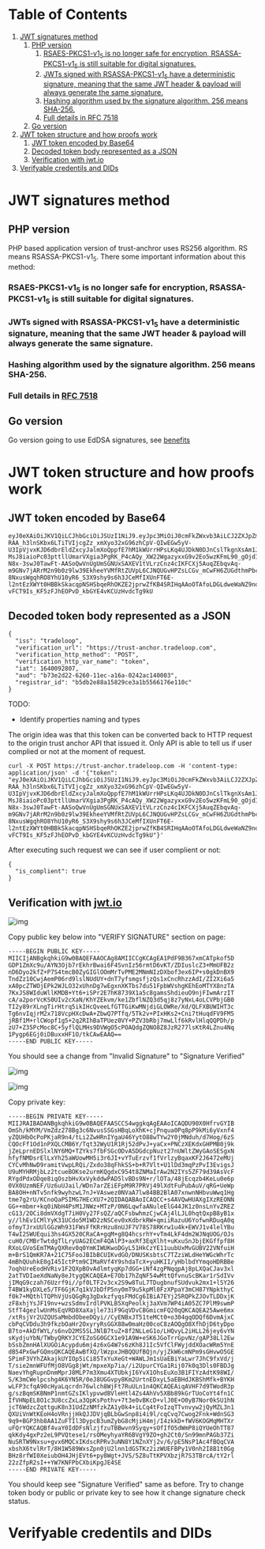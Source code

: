 
# Table of Contents

1.  [JWT signatures method](#org1217f6f)
    1.  [PHP version](#org2ceabb4)
        1.  [RSAES-PKCS1-v1<sub>5</sub> is no longer safe for encryption, RSASSA-PKCS1-v1<sub>5</sub> is still suitable for digital signatures.](#org008e77d)
        2.  [JWTs signed with RSASSA-PKCS1-v1<sub>5</sub> have a deterministic signature, meaning that the same JWT header & payload will always generate the same signature.](#org587730f)
        3.  [Hashing algorithm used by the signature algorithm. 256 means SHA-256.](#org2639694)
        4.  [Full details in RFC 7518](#org58c6792)
    2.  [Go version](#orgc0c97ed)
2.  [JWT token structure and how proofs work](#orge44836c)
    1.  [JWT token encoded by Base64](#orgf40fc05)
    2.  [Decoded token body represented as a JSON](#org419e33b)
    3.  [Verification with jwt.io](#orgf992f85)
3.  [Verifyable credentils and DIDs](#org2b767b7)



<a id="org1217f6f"></a>

# JWT signatures method


<a id="org2ceabb4"></a>

## PHP version

PHP based application version of trust-anchror uses RS256 algorithm. RS means RSASSA-PKCS1-v1<sub>5</sub>. There some important information about this method:


<a id="org008e77d"></a>

### RSAES-PKCS1-v1<sub>5</sub> is no longer safe for encryption, RSASSA-PKCS1-v1<sub>5</sub> is still suitable for digital signatures.


<a id="org587730f"></a>

### JWTs signed with RSASSA-PKCS1-v1<sub>5</sub> have a deterministic signature, meaning that the same JWT header & payload will always generate the same signature.


<a id="org2639694"></a>

### Hashing algorithm used by the signature algorithm. 256 means SHA-256.


<a id="org58c6792"></a>

### Full details in [RFC 7518](https://datatracker.ietf.org/doc/html/rfc7518)


<a id="orgc0c97ed"></a>

## Go version

Go version going to use EdDSA signatures, see   [benefits](https://ed25519.cr.yp.to/)


<a id="orge44836c"></a>

# JWT token structure and how proofs work


<a id="orgf40fc05"></a>

## JWT token encoded by Base64

    eyJ0eXAiOiJKV1QiLCJhbGciOiJSUzI1NiJ9.eyJpc3MiOiJ0cmFkZWxvb3AiLCJ2ZXJpZmljYXRpb25fdXJsIjoiaHR0cHM6XC9cL3RydXN0LWFuY2hvci50cmFkZWxvb3AuY29tIiwidmVyaWZpY2F0aW9uX2h0dHBfbWV0aG9kIjoiUE9TVCIsInZlcmlmaWNhdGlvbl9odHRwX3Zhcl9uYW1lIjoidG9rZW4iLCJpYXQiOjE2NDAwOTI4MDcsImF1ZCI6ImI3M2UyZDIyLTYyNjAtMTFlYy1hMTZhLTAyNDJhYzE0MDAwMyIsInJlZ2lzdHJhcl9pZCI6ImI1ZGIyZTg4YTE1ODI5Y2UzYTFiNTU2NjE3NmUxMTBjIn0.LDh0tYx_ZlS01i5hwJhuQLGrucmVtCpN5s_k0qwiWA3wXDPV31saaJKqv-RAA_h3lnSKbx6LTiTVIjcgZz_xmXyo32xG96zhCpV-QIwEGw5yV-U3IpVjvxKJD6dbrEldZxcyJalmXoQppfE7hM1kWUrrHPsLKq4UJDkN0DJnCslTkgnXsAm1JCJC9U0L9I4IEas1q2N-MsJ8iaioPc03pttllUmarVXgia3PgRK_P4cAQy_XW22WgazyxxG9v2Eo5wzKFmL90_gOjdI-N8x-3swJ0TawFt-AASoQwVnUgUmSGNUxSAXEV1tVLrzCnz4cIKFCXj5AuqZEbqvAq-m9GNv7jARrM2n9b0z9lw39EkheeYVMfRtZUVpL6CJNQUGvHPZsLCGv_mCwFH6ZUGdthmPbcP6mWfadQpZtXzOjVgl7jXMwsss-8NxusWgqhRO8YhU10yR6_S3X9shy9s6h3JCeMfIXUnFT6E-l2ntEzXWYt0HBBkSkacqpNSHSbqeRhOKZE2jprwZfKB4SRIHqAAoOTAfoLDGLdweWaNZ9nqJtjcsd1wKcDjZexpv8sN1qy6_9Td4MM7gJIRUeS4nZlVj4_OQtSMbWDMWnZku6CA7RGd7e9KDUbeWGLXJ5Smx8Z-vFCT9Is_KF5zFJhEOPvD_kbGYE4vKCUzHvdcTg9kU


<a id="org419e33b"></a>

## Decoded token body represented as a JSON

    {
      "iss": "tradeloop",
      "verification_url": "https://trust-anchor.tradeloop.com",
      "verification_http_method": "POST",
      "verification_http_var_name": "token",
      "iat": 1640092807,
      "aud": "b73e2d22-6260-11ec-a16a-0242ac140003",
      "registrar_id": "b5db2e88a15829ce3a1b5566176e110c"
    }

TODO:

-   Identify properties naming and types

The origin idea was that this token can be converted back to HTTP request to the origin trust anchor API that issued it. Only API is able to tell us if user complied or not at the moment of request. 

    curl -X POST https://trust-anchor.tradeloop.com -H 'content-type: application/json' -d '{"token": "eyJ0eXAiOiJKV1QiLCJhbGciOiJSUzI1NiJ9.eyJpc3MiOiJ0cmFkZWxvb3AiLCJ2ZXJpZmljYXRpb25fdXJsIjoiaHR0cHM6XC9cL3RydXN0LWFuY2hvci50cmFkZWxvb3AuY29tIiwidmVyaWZpY2F0aW9uX2h0dHBfbWV0aG9kIjoiUE9TVCIsInZlcmlmaWNhdGlvbl9odHRwX3Zhcl9uYW1lIjoidG9rZW4iLCJpYXQiOjE2NDAwOTI4MDcsImF1ZCI6ImI3M2UyZDIyLTYyNjAtMTFlYy1hMTZhLTAyNDJhYzE0MDAwMyIsInJlZ2lzdHJhcl9pZCI6ImI1ZGIyZTg4YTE1ODI5Y2UzYTFiNTU2NjE3NmUxMTBjIn0.LDh0tYx_ZlS01i5hwJhuQLGrucmVtCpN5s_k0qwiWA3wXDPV31saaJKqv-RAA_h3lnSKbx6LTiTVIjcgZz_xmXyo32xG96zhCpV-QIwEGw5yV-U3IpVjvxKJD6dbrEldZxcyJalmXoQppfE7hM1kWUrrHPsLKq4UJDkN0DJnCslTkgnXsAm1JCJC9U0L9I4IEas1q2N-MsJ8iaioPc03pttllUmarVXgia3PgRK_P4cAQy_XW22WgazyxxG9v2Eo5wzKFmL90_gOjdI-N8x-3swJ0TawFt-AASoQwVnUgUmSGNUxSAXEV1tVLrzCnz4cIKFCXj5AuqZEbqvAq-m9GNv7jARrM2n9b0z9lw39EkheeYVMfRtZUVpL6CJNQUGvHPZsLCGv_mCwFH6ZUGdthmPbcP6mWfadQpZtXzOjVgl7jXMwsss-8NxusWgqhRO8YhU10yR6_S3X9shy9s6h3JCeMfIXUnFT6E-l2ntEzXWYt0HBBkSkacqpNSHSbqeRhOKZE2jprwZfKB4SRIHqAAoOTAfoLDGLdweWaNZ9nqJtjcsd1wKcDjZexpv8sN1qy6_9Td4MM7gJIRUeS4nZlVj4_OQtSMbWDMWnZku6CA7RGd7e9KDUbeWGLXJ5Smx8Z-vFCT9Is_KF5zFJhEOPvD_kbGYE4vKCUzHvdcTg9kU"}'

After executing such request we can see if user complient or not:

    {
      "is_complient": true
    }


<a id="orgf992f85"></a>

## Verification with [jwt.io](https://jwt.io/#debugger-io?token=eyJ0eXAiOiJKV1QiLCJhbGciOiJSUzI1NiJ9.eyJpc3MiOiJ0cmFkZWxvb3AiLCJ2ZXJpZmljYXRpb25fdXJsIjoiaHR0cHM6XC9cL3RydXN0LWFuY2hvci50cmFkZWxvb3AuY29tIiwidmVyaWZpY2F0aW9uX2h0dHBfbWV0aG9kIjoiUE9TVCIsInZlcmlmaWNhdGlvbl9odHRwX3Zhcl9uYW1lIjoidG9rZW4iLCJpYXQiOjE2NDAwOTI4MDcsImF1ZCI6ImI3M2UyZDIyLTYyNjAtMTFlYy1hMTZhLTAyNDJhYzE0MDAwMyIsInJlZ2lzdHJhcl9pZCI6ImI1ZGIyZTg4YTE1ODI5Y2UzYTFiNTU2NjE3NmUxMTBjIn0.LDh0tYx_ZlS01i5hwJhuQLGrucmVtCpN5s_k0qwiWA3wXDPV31saaJKqv-RAA_h3lnSKbx6LTiTVIjcgZz_xmXyo32xG96zhCpV-QIwEGw5yV-U3IpVjvxKJD6dbrEldZxcyJalmXoQppfE7hM1kWUrrHPsLKq4UJDkN0DJnCslTkgnXsAm1JCJC9U0L9I4IEas1q2N-MsJ8iaioPc03pttllUmarVXgia3PgRK_P4cAQy_XW22WgazyxxG9v2Eo5wzKFmL90_gOjdI-N8x-3swJ0TawFt-AASoQwVnUgUmSGNUxSAXEV1tVLrzCnz4cIKFCXj5AuqZEbqvAq-m9GNv7jARrM2n9b0z9lw39EkheeYVMfRtZUVpL6CJNQUGvHPZsLCGv_mCwFH6ZUGdthmPbcP6mWfadQpZtXzOjVgl7jXMwsss-8NxusWgqhRO8YhU10yR6_S3X9shy9s6h3JCeMfIXUnFT6E-l2ntEzXWYt0HBBkSkacqpNSHSbqeRhOKZE2jprwZfKB4SRIHqAAoOTAfoLDGLdweWaNZ9nqJtjcsd1wKcDjZexpv8sN1qy6_9Td4MM7gJIRUeS4nZlVj4_OQtSMbWDMWnZku6CA7RGd7e9KDUbeWGLXJ5Smx8Z-vFCT9Is_KF5zFJhEOPvD_kbGYE4vKCUzHvdcTg9kU)

![img](./img/jwt-pub-key.png)

Copy public key below  into "VERIFY SIGNATURE" section on page:

    -----BEGIN PUBLIC KEY-----
    MIICIjANBgkqhkiG9w0BAQEFAAOCAg8AMIICCgKCAgEA1PdF9B367xmCATpkof5D
    GDP1ZmXc9u/AYN3Ojb7rEkhrBwai6F4SvnIz56rmtD6vKT/ZDIuslcZ3+MmUFB2z
    nD6Dyo2kfZ+P7S4tmcB0ZyGIGlOOmMrTvPME2MNmNIzDXbof3ex6IP+s0gkDnBX9
    TndZz10CwjAemP06rd9lslNUdUY+dnT7yfsmgsfjzQs1xCncRhzzAdI/ZI2Xi6a5
    xA0pcZTWOjEPk2WJLO32xUhnDg7wEgxnXKTbs7du51FpbWVshgKEhEoMTYX8nzTA
    7KxJS8WIduWllKMDB+Yt6+iSPr2E7hK8739X1a5c8gamsShdieuO9njFIwmArzIT
    cA/a2porVcKS0UIv2cXaN/KhYZEkvm/ke1ZbflNZQ3d5qj8z7yNxL4oLCVPbjGB0
    TI2y89rXLngTirHtrq5ikIHcQveeLfGTTGiKwMNjdiGLOWRe/Xd/QLFXBUWIHT3c
    Tg6nvIqjrM2x718VcpHXcDwA+ZbwQ7PTfq/5Tk2v+PIxHKs2+Cni7tHuqdFV9FM5
    jRBf1M+rlCWopf1g5+2q2RIhBaTPUez0VY+PZV3bRbj7mwLlf6kRvlHlqQQPDh/p
    zU7+Z35PcMoc8C+5yflQLMHs9DVWgO5cPOAQdgZQNO8Z8JzR277lsKtR4LZnu4Nq
    1Pygp6EGj0iDBuxxHF1O/tkCAwEAAQ==
    -----END PUBLIC KEY-----

You should see a change from "Invalid Signature"  to "Signature Verified"

![img](./img/jwt-public-invalid.png)

![img](./img/jwt-public-verified.png)

Copy private key:

    -----BEGIN PRIVATE KEY-----
    MIIJRAIBADANBgkqhkiG9w0BAQEFAASCCS4wggkqAgEAAoICAQDU90X0HfrvGYIB
    OmSh/kMYM/VmZdz278Bg3c6NvusSSGsHBqLoXhK+cjPnqua0Pq8pP9kMi6yVxnf4
    yZQUHbOcPoPKjaR9n4/tLi2ZwHRnIYgaU46YytO88wTYw2Y0jMNduh/d7Hog/6zS
    CQOcFf1Od1nPXQLCMB6Y/Tqt32WyU1R1Rj52dPvJ+yaCx+PNCzXEKdxGHPMB0j9k
    jZeLprnEDSlxlNY6MQ+TZYks7fbFSGcODvASDGdcpNuzt27nUWltZWyGAoSESgxN
    hfyfNMDsrElLxYh25aWUowMH5i3r6JI+vYTuErzvf1fVrlzyBqaxKF2J6472eMUj
    CYCvMhNwD9ramitVwpLRQi/Zxdo38qFhkSS+b+R7Vlt+U1lDd3mqPzPvI3EvigsJ
    U9uMYHRMjbLz2tcueBOKse2urmKQgdxC954t8ZNMaIrAw2N2IYs5ZF79d39AsVcF
    RYgdPdxODqe8iqOszbHvXxVykddwPAD5lvBDs9N+r/lOTa/48jEcqzb4KeLu0e6p
    0VX0UzmNEF/Uz6uUJail/WDn7arZEiEFpM9R7PRVj49lXdtFuPubAuV/qRG+UeWp
    BA8OH+nNTv5nfk9wyhzwL7nJ+VAswez0NVaA7lw84BB2BlA07xnwnNHbvuWwq1Hg
    tme7g2rU/KCnoQaPSIMG7HEcXU7+2QIDAQABAoICAQCC+s4AVQwHUAXgIXzREONN
    GG++mbmr+kq0iNbH4PsM1JNWz+MTzP/0N6LqwfaANuleElG44JK1z0nsLnYvZREZ
    cG13/2OCi8dmVXdgT7iH0Vy27FsQZ/aQCFsbwhmzCjwCAj4lLJL0hqtQxpB8yB1x
    y//lhEv1CMlYyK31UCdo5M1WD2zNSCev0xKdbrkRW+qmiiRazuU6YofwnRDuqA0q
    ofmyTJrxUUlGGzWh931FWsFfKRrHzu8nUJF7V78S78RKrw1u4k+EWVJ1v4lelYBu
    T4wI2SWUEqui3hs4GX520CRaCA+gqM+g8Q4hcsrhY+vTm4LkF4dm2WJNqUOG/OJs
    cuH0/CMBrTwtdgTlLryUAG2ECmF4QAlP3+axRf3EqXlht+uKxuSnJbjEKGffpf8H
    RXoLGVoSEmTMAyQXRev0q0YmKIWUKwoDGyL51HkCzYE11uubUxMvGUBV22VNfuiH
    m+BrS1QmKR7A+21C75FooJBIbBCUIKvdGO/DNUSKsbtsC7TZziWLdHeYWGcWhrTc
    4mBhQUuhkE0gI45IctPtm9CIMaRVf4Y9shdaTcX+yuHKII/yHblbdYYmqoHDRBBe
    7oqhUreEodHVRiv1F2QXpBOvAdlmtyqKp7dGG+iNf4zgPNqqpAj8pLXQaCJav3xl
    2atTVDIaeXdNaNy8eJtygQKCAQEA+E7Ob17hZqNF54wMttQfvnuScBKar1rSdIVv
    jIMqG9czah76Uzrf9i//pf0LTF2v3cx2S9w8TuL7TDugbnufSUdvuk2mx1+lSY26
    T4BW1kyDXLe5/TF6GjK7q1kVJbDfP5ny0mT9u5kpMl0FzXPpaY3mCH87YNpkthyC
    f0k7+MQthlTQPhVjUsQGgRg3gDxkzfyqsFMdCg6IBiA7EYj25RQPkZJOvTLDDxjK
    zF8xhjYsJF19nv+wzsSdmvIrdlPVKLB5XqPeolkj3aXVm7WP4iA05ZC7PlM9swmP
    StfT4gezlwUnMsEqVRD8XaXajle73iF9GqVDvCBGmicmFQ20qQKCAQEA25Awe6mx
    /xtRsjVr2UZQUSaMmbdObeeDQyi//CyENBxJT51teMCt0+o304gqODQf6DvmAjxC
    cbPqCVDdu3h9fkzbOaHr2OxyryRsGGX88w0maHz00coC8zAOQgO8XfhDjD6tyDpo
    B7to+AkDfWYL/s6nvD2MS5SLJNlB7tuZ+8f2NLLeG1o/LHQvyL2iHLL26jey6vYN
    sKydjuYbN/TWbyQRKYJCYEZoSG0GCX1e91A9W+eSK6JGoTrrGpvNz/gAP38Ll2Ew
    bSsbZmnHAlXUGOiAcypdu6mj4z6xG4W7s6zKh8J1Ic5VfClFWyjddXOacWRm5YnE
    dB54PxGwFGQmsQKCAQEAwBfXQ/lWzpxJHBQQUfBQjn/yjZkW6cmNPm9sGHvwO5GE
    SPimF3VYhZAkajkUYIOp5iCi85TxYuXeGt+WAWLJm1sUaEBiYaLwr7JhC9fxVd/j
    T/sie2mnWFUfMjO8VGg8jWt/mpxeXp7ia//i2UpurCYGa1Rij07k0q3Dls0FBDJg
    NaevYhgRupnDnmMprJ8MLP7m3Xmu4XTUbkjI6YvX1OhsEuXo3B1FIYzAdtK98WI/
    S/K3mCWelpcshg4K6YN5R/0eJ8UGGvpy8Km2UrtnEDxyL5aEBHdJKBShMfk+BYKH
    wLFP3cfqA90cHyaLqcrdn76wlch8WjFt7RuULn1n4QKCAQEAiqAVHF7d9TWodR3p
    g/szBqmSKBNmP1nmtGZsIKlypvwdBVleHtl4Zs4AhVv5XBb89kGrTUoCoYt4fn1C
    IfVHNpEL8O1c3U8ccZxLa3QpKsPothv+7t3e0vBKcD+vlJ0E+O0yB7Nor0kSU1hN
    jcT6WdzcZqttguK8n31UdZzNMfzkZA1y0k4+iLCq4tFoIzqTTvnvyw2jQyMZL3n1
    QXUiVnWtKEoH4oVRnjjHkQJJDVjqBLbGwSnp8i4i9l/cqCvq7Cwog2Fnk+WdnSG3
    9q9+BGP3hb8AA1ZuFTIl3DypcB3umZybG8cMjiH4mj/I4zkkD+fWV6KOGMqMHTXr
    uFQrYQKCAQBf4vaY0IdDFsNlzjfzuTBBwvn9Syqy+sOfIfO5dWmP8iQYUeOhTT87
    qkKdy4gxPz2eL9PVQtese1/rsOMeyhyaYR6BVgY9ZO+gh2Ct0/Sn99mnPAGb37Zi
    NuSRTW9Nxsu+gvx6MQCxIKdscRPRv3uNN8Y1NZnXYj2v/6/pE5NsP1Ac4fBQqCVA
    xbshX6tvlRrT/8H1W589WxsZpn0jU2lnn1dGSTKz2izWUEFBPy1V0nh2I8B1t0Gg
    BHz8rfWI0XeiubOH4JHjEVt6+py8Wgt+JVS/5Z8uTtKPVXbzjR7S3TBrcA/tY2rl
    22zZfpR2sI++YW7KNFPbCXbiKpgJE4SE
    -----END PRIVATE KEY-----

You should keep see "Signature Verified" same as before. Try to change token body or public or private key to see how it change signature check status.


<a id="org2b767b7"></a>

# Verifyable credentils and DIDs

